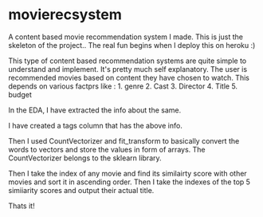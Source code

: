 # movierecsystem
A content based movie recommendation system I made. This is just the skeleton of the project.. The real fun begins when I deploy this on heroku :)


This type of content based recommendation systems are quite simple to understand and implement. 
It's pretty much self explanatory. The user is recommended movies based on content they have chosen to watch.
This depends on various factprs like :
     1. genre
     2. Cast
     3. Director
     4. Title
     5. budget
 
 
 In the EDA, I have extracted the info about the same.

I have created a tags column that has the above info.

Then I used CountVectorizer and fit_transform to basically convert the words to vectors and store the values in form of arrays.
The CountVectorizer belongs to the sklearn library.

Then I take the index of any movie and find its similairty score with other movies and sort it in ascending order. Then I take the indexes of the top 5 simiiarity scores and output their actual title.

Thats it!
